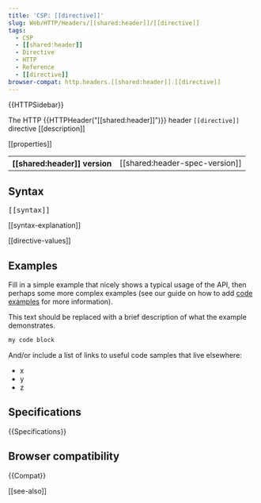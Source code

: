 ```yaml
---
title: 'CSP: [[directive]]'
slug: Web/HTTP/Headers/[[shared:header]]/[[directive]]
tags:
  - CSP
  - [[shared:header]]
  - Directive
  - HTTP
  - Reference
  - [[directive]]
browser-compat: http.headers.[[shared:header]].[[directive]]
---
```

{{HTTPSidebar}}

The HTTP {{HTTPHeader("[[shared:header]]")}} header `[[directive]]` directive [[description]]

[[properties]]

<table class="properties">

<tbody>

<tr>

<th scope="row">[[shared:header]] version</th>

<td>[[shared:header-spec-version]]</td>

</tr>

</tbody>

</table>

## Syntax

<pre class="syntaxbox">[[syntax]]</pre>

[[syntax-explanation]]

[[directive-values]]

## Examples

Fill in a simple example that nicely shows a typical usage of the API, then perhaps some more complex examples (see our guide on how to add [code examples](/en-US/docs/MDN/Contribute/Structures/Code_examples) for more information).

This text should be replaced with a brief description of what the example demonstrates.

```js
my code block
```

And/or include a list of links to useful code samples that live elsewhere:

*   x
*   y
*   z

## Specifications

{{Specifications}}

## Browser compatibility

{{Compat}}

[[see-also]]
